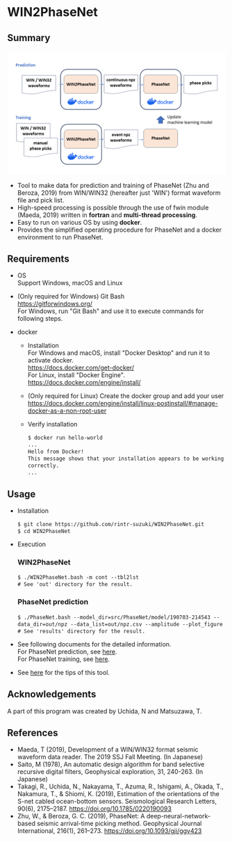 # WIN2PhaseNet
## Summary

![](docs/assets/WIN2NPZ_overview.png)
 
* Tool to make data for prediction and training of PhaseNet (Zhu and Beroza, 2019) from WIN/WIN32 (hereafter just 'WIN') format waveform file and pick list.
* High-speed processing is possible through the use of fwin module (Maeda, 2019) written in **fortran** and **multi-thread processing**.
* Easy to run on various OS by using **docker**.
* Provides the simplified operating procedure for PhaseNet and a docker environment to run PhaseNet.

## Requirements
* OS <br>
  Support Windows, macOS and Linux

* (Only required for Windows) Git Bash <br>
  https://gitforwindows.org/ <br>
  For Windows, run "Git Bash" and use it to execute commands for following steps.

* docker <br>
  * Installation <br>
  For Windows and macOS, install "Docker Desktop" and run it to activate docker. <br>
  https://docs.docker.com/get-docker/ <br>
  For Linux, install "Docker Engine". <br>
  https://docs.docker.com/engine/install/ <br>

  * (Only required for Linux) Create the docker group and add your user <br>
  https://docs.docker.com/engine/install/linux-postinstall/#manage-docker-as-a-non-root-user <br>

  * Verify installation <br>
    ```
    $ docker run hello-world
    ...
    Hello from Docker!
    This message shows that your installation appears to be working correctly.
    ...
    ```

## Usage
* Installation
  ```
  $ git clone https://github.com/rintr-suzuki/WIN2PhaseNet.git
  $ cd WIN2PhaseNet
  ```

* Execution
  ### WIN2PhaseNet
  ```
  $ ./WIN2PhaseNet.bash -m cont --tbl2lst
  # See 'out' directory for the result.
  ```

  ### PhaseNet prediction
  ```
  $ ./PhaseNet.bash --model_dir=src/PhaseNet/model/190703-214543 --data_dir=out/npz --data_list=out/npz.csv --amplitude --plot_figure
  # See 'results' directory for the result.
  ```

* See following documents for the detailed information. <br>
  For PhaseNet prediction, see [here](docs/README-prediction.md). <br>
  For PhaseNet training, see [here](docs/README-training.md). <br>

* See [here](docs/Tips.md) for the tips of this tool.

## Acknowledgements
A part of this program was created by Uchida, N and Matsuzawa, T.

## References
* Maeda, T (2019), Development of a WIN/WIN32 format seismic waveform data reader. The 2019 SSJ Fall Meeting. (In Japanese)
* Saito, M (1978), An automatic design algorithm for band selective recursive digital filters, Geophysical exploration, 31, 240-263. (In Japanese)
* Takagi, R., Uchida, N., Nakayama, T., Azuma, R., Ishigami, A., Okada, T., Nakamura, T., & Shiomi, K. (2019), Estimation of the orientations of the S-net cabled ocean-bottom sensors. Seismological Research Letters, 90(6), 2175–2187. https://doi.org/10.1785/0220190093
* Zhu, W., & Beroza, G. C. (2019), PhaseNet: A deep-neural-network-based seismic arrival-time picking method. Geophysical Journal International, 216(1), 261–273. https://doi.org/10.1093/gji/ggy423